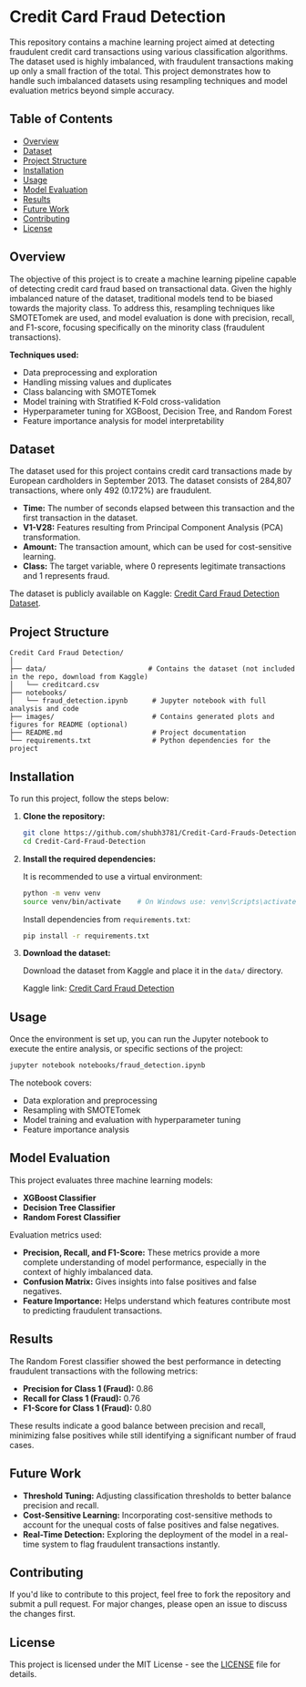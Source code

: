 

# Credit Card Fraud Detection

This repository contains a machine learning project aimed at detecting fraudulent credit card transactions using various classification algorithms. The dataset used is highly imbalanced, with fraudulent transactions making up only a small fraction of the total. This project demonstrates how to handle such imbalanced datasets using resampling techniques and model evaluation metrics beyond simple accuracy.

## Table of Contents

- [Overview](#overview)
- [Dataset](#dataset)
- [Project Structure](#project-structure)
- [Installation](#installation)
- [Usage](#usage)
- [Model Evaluation](#model-evaluation)
- [Results](#results)
- [Future Work](#future-work)
- [Contributing](#contributing)
- [License](#license)

## Overview

The objective of this project is to create a machine learning pipeline capable of detecting credit card fraud based on transactional data. Given the highly imbalanced nature of the dataset, traditional models tend to be biased towards the majority class. To address this, resampling techniques like SMOTETomek are used, and model evaluation is done with precision, recall, and F1-score, focusing specifically on the minority class (fraudulent transactions).

**Techniques used:**
- Data preprocessing and exploration
- Handling missing values and duplicates
- Class balancing with SMOTETomek
- Model training with Stratified K-Fold cross-validation
- Hyperparameter tuning for XGBoost, Decision Tree, and Random Forest
- Feature importance analysis for model interpretability

## Dataset

The dataset used for this project contains credit card transactions made by European cardholders in September 2013. The dataset consists of 284,807 transactions, where only 492 (0.172%) are fraudulent.

- **Time:** The number of seconds elapsed between this transaction and the first transaction in the dataset.
- **V1-V28:** Features resulting from Principal Component Analysis (PCA) transformation.
- **Amount:** The transaction amount, which can be used for cost-sensitive learning.
- **Class:** The target variable, where 0 represents legitimate transactions and 1 represents fraud.

The dataset is publicly available on Kaggle: [Credit Card Fraud Detection Dataset](https://www.kaggle.com/mlg-ulb/creditcardfraud).

## Project Structure

```
Credit Card Fraud Detection/
│
├── data/                         # Contains the dataset (not included in the repo, download from Kaggle)
│   └── creditcard.csv
├── notebooks/
│   └── fraud_detection.ipynb      # Jupyter notebook with full analysis and code
├── images/                        # Contains generated plots and figures for README (optional)
├── README.md                      # Project documentation
└── requirements.txt               # Python dependencies for the project
```

## Installation

To run this project, follow the steps below:

1. **Clone the repository:**

   ```bash
   git clone https://github.com/shubh3781/Credit-Card-Frauds-Detection
   cd Credit-Card-Fraud-Detection
   ```

2. **Install the required dependencies:**

   It is recommended to use a virtual environment:

   ```bash
   python -m venv venv
   source venv/bin/activate    # On Windows use: venv\Scripts\activate
   ```

   Install dependencies from `requirements.txt`:

   ```bash
   pip install -r requirements.txt
   ```

3. **Download the dataset:**

   Download the dataset from Kaggle and place it in the `data/` directory.

   Kaggle link: [Credit Card Fraud Detection](https://www.kaggle.com/mlg-ulb/creditcardfraud)

## Usage

Once the environment is set up, you can run the Jupyter notebook to execute the entire analysis, or specific sections of the project:

```bash
jupyter notebook notebooks/fraud_detection.ipynb
```

The notebook covers:
- Data exploration and preprocessing
- Resampling with SMOTETomek
- Model training and evaluation with hyperparameter tuning
- Feature importance analysis

## Model Evaluation

This project evaluates three machine learning models:
- **XGBoost Classifier**
- **Decision Tree Classifier**
- **Random Forest Classifier**

Evaluation metrics used:
- **Precision, Recall, and F1-Score:** These metrics provide a more complete understanding of model performance, especially in the context of highly imbalanced data.
- **Confusion Matrix:** Gives insights into false positives and false negatives.
- **Feature Importance:** Helps understand which features contribute most to predicting fraudulent transactions.

## Results

The Random Forest classifier showed the best performance in detecting fraudulent transactions with the following metrics:
- **Precision for Class 1 (Fraud):** 0.86
- **Recall for Class 1 (Fraud):** 0.76
- **F1-Score for Class 1 (Fraud):** 0.80

These results indicate a good balance between precision and recall, minimizing false positives while still identifying a significant number of fraud cases.

## Future Work

- **Threshold Tuning:** Adjusting classification thresholds to better balance precision and recall.
- **Cost-Sensitive Learning:** Incorporating cost-sensitive methods to account for the unequal costs of false positives and false negatives.
- **Real-Time Detection:** Exploring the deployment of the model in a real-time system to flag fraudulent transactions instantly.

## Contributing

If you'd like to contribute to this project, feel free to fork the repository and submit a pull request. For major changes, please open an issue to discuss the changes first.

## License

This project is licensed under the MIT License - see the [LICENSE](LICENSE) file for details.

